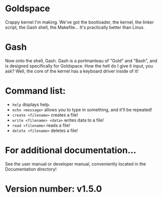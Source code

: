 # Goldspace
Crappy kernel I'm making. We've got the bootloader, the kernel, the linker script, the Gash shell, the Makefile...
It's practically better than Linux.
# Gash
Now onto the shell, Gash. Gash is a portmanteau of "Gold" and "Bash", and is designed specifically for Goldspace. How the hell do I give it input, you ask? Well, the core of the kernel has a keyboard driver inside of it!
# Command list:
* `help` displays help.
* `echo <message>` allows you to type in something, and it'll be repeated!
* `create <filename>` creates a file!
* `write <filename> <data>` writes data to a file!
* `read <filename>` reads a file!
* `delete <filename>` deletes a file!
# For additional documentation...
See the user manual or developer manual, conveniently located in the Documentation directory!
# Version number: v1.5.0

